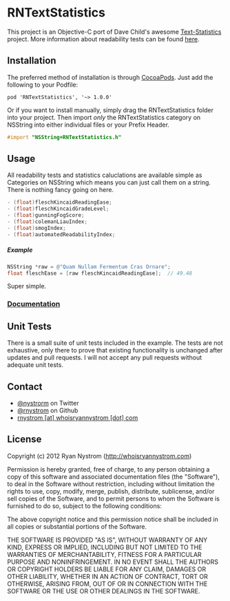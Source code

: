 RNTextStatistics
===

This project is an Objective-C port of Dave Child's awesome [Text-Statistics](https://github.com/DaveChild/Text-Statistics) project. More information about readability tests can be found [here](http://plainlanguage.com/newreadability.html).

## Installation ##

The preferred method of installation is through [CocoaPods](http://cocoapods.org/). Just add the following to your Podfile:

```
pod 'RNTextStatistics', '~> 1.0.0'
```

Or if you want to install manually, simply drag the RNTextStatistics folder into your project. Then import *only* the RNTextStatistics category on NSString into either individual files or your Prefix Header.

``` objective-c
#import "NSString+RNTextStatistics.h"
```

## Usage ##

All readability tests and statistics caluclations are available simple as Categories on NSString which means you can just call them on a string. There is nothing fancy going on here.

``` objective-c
- (float)fleschKincaidReadingEase;
- (float)fleschKincaidGradeLevel;
- (float)gunningFogScore;
- (float)colemanLiauIndex;
- (float)smogIndex;
- (float)automatedReadabilityIndex;
```

##### Example #####

``` objective-c
NSString *raw = @"Quam Nullam Fermentum Cras Ornare";
float fleschEase = [raw fleschKincaidReadingEase];  // 49.48
```

Super simple.

### [Documentation](http://rnystrom.github.com/RNTextStatistics/index.html) ###

## Unit Tests ##

There is a small suite of unit tests included in the example. The tests are not exhaustive, only there to prove that existing functionality is unchanged after updates and pull requests. I will not accept any pull requests without adequate unit tests.

## Contact

* [@nystrorm](https://twitter.com/nystrorm) on Twitter
* [@rnystrom](https://github.com/rnystrom) on Github
* <a href="mailTo:rnystrom@whoisryannystrom.com">rnystrom [at] whoisryannystrom [dot] com</a>

## License

Copyright (c) 2012 Ryan Nystrom (http://whoisryannystrom.com)

Permission is hereby granted, free of charge, to any person obtaining a copy
of this software and associated documentation files (the "Software"), to deal
in the Software without restriction, including without limitation the rights
to use, copy, modify, merge, publish, distribute, sublicense, and/or sell
copies of the Software, and to permit persons to whom the Software is
furnished to do so, subject to the following conditions:

The above copyright notice and this permission notice shall be included in
all copies or substantial portions of the Software.

THE SOFTWARE IS PROVIDED "AS IS", WITHOUT WARRANTY OF ANY KIND, EXPRESS OR
IMPLIED, INCLUDING BUT NOT LIMITED TO THE WARRANTIES OF MERCHANTABILITY,
FITNESS FOR A PARTICULAR PURPOSE AND NONINFRINGEMENT. IN NO EVENT SHALL THE
AUTHORS OR COPYRIGHT HOLDERS BE LIABLE FOR ANY CLAIM, DAMAGES OR OTHER
LIABILITY, WHETHER IN AN ACTION OF CONTRACT, TORT OR OTHERWISE, ARISING FROM,
OUT OF OR IN CONNECTION WITH THE SOFTWARE OR THE USE OR OTHER DEALINGS IN
THE SOFTWARE.